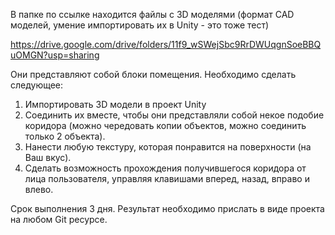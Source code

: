 В папке по ссылке находится файлы с 3D моделями (формат CAD моделей, умение импортировать их в Unity - это тоже тест)

https://drive.google.com/drive/folders/11f9_wSWejSbc9RrDWUqgnSoeBBQuOMGN?usp=sharing

Они представляют собой блоки помещения.
Необходимо сделать следующее:
1. Импортировать 3D модели в проект Unity
2. Соединить их вместе, чтобы они представляли собой некое подобие коридора (можно чередовать копии объектов, можно соединить только 2 объекта).
3. Нанести любую текстуру, которая понравится на поверхности (на Ваш вкус).
4. Сделать возможность прохождения получившегося коридора от лица пользователя, управляя клавишами вперед, назад, вправо и влево. 

Срок выполнения 3 дня. Результат необходимо прислать в виде проекта на любом Git ресурсе.
